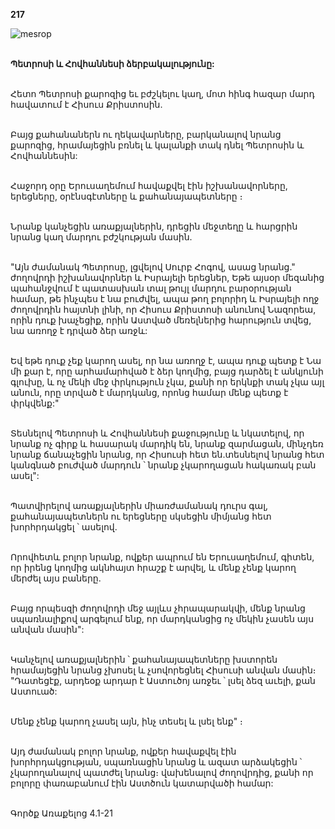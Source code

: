 **217**

![mesrop](https://volamar.ru/audio_video/foto/01/detbible/B450.BMP)

\
**Պետրոսի և Հովհաննեսի ձերբակալությունը:**

\
Հետո Պետրոսի քարոզից եւ բժշկելու կաղ, մոտ հինգ հազար մարդ հավատում է Հիսուս Քրիստոսին.

\
Բայց քահանաներն ու ղեկավարները, բարկանալով նրանց քարոզից, հրամայեցին բռնել և կալանքի տակ դնել Պետրոսին և Հովհաննեսին:

\
Հաջորդ օրը Երուսաղեմում հավաքվել էին իշխանավորները, երեցները, օրէնսգէտները և քահանայապետները ։

\
Նրանք կանչեցին առաքյալներին, դրեցին մեջտեղը և հարցրին նրանց կաղ մարդու բժշկության մասին.

\
"Այն ժամանակ Պետրոսը, լցվելով Սուրբ Հոգով, ասաց նրանց." ժողովրդի իշխանավորներ և Իսրայելի երեցներ, Եթե այսօր մեզանից պահանջվում է պատասխան տալ թույլ մարդու բարօրության համար, թե ինչպես է նա բուժվել, ապա թող բոլորիդ և Իսրայելի ողջ ժողովրդին հայտնի լինի, որ Հիսուս Քրիստոսի անունով Նազորեա, որին դուք խաչեցիք, որին Աստված մեռելներից հարություն տվեց, նա առողջ է դրված ձեր առջև:

\
Եվ եթե դուք չեք կարող ասել, որ նա առողջ է, ապա դուք պետք է Նա մի քար է, որը արհամարհված է ձեր կողմից, բայց դարձել է անկյունի գլուխը, և ոչ մեկի մեջ փրկություն չկա, քանի որ երկնքի տակ չկա այլ անուն, որը տրված է մարդկանց, որոնց համար մենք պետք է փրկվենք:"

\
Տեսնելով Պետրոսի և Հովհաննեսի քաջությունը և նկատելով, որ նրանք ոչ գիրք և հասարակ մարդիկ են, նրանք զարմացան, մինչդեռ նրանք ճանաչեցին նրանց, որ Հիսուսի հետ են.տեսնելով նրանց հետ կանգնած բուժված մարդուն ՝ նրանք չկարողացան հակառակ բան ասել":

\
Պատվիրելով առաքյալներին միառժամանակ դուրս գալ, քահանայապետներն ու երեցները սկսեցին միմյանց հետ խորհրդակցել ՝ ասելով.

\
Որովհետև բոլոր նրանք, ովքեր ապրում են Երուսաղեմում, գիտեն, որ իրենց կողմից ակնհայտ հրաշք է արվել, և մենք չենք կարող մերժել այս բաները.

\
Բայց որպեսզի ժողովրդի մեջ այլևս չհրապարակվի, մենք նրանց սպառնալիքով արգելում ենք, որ մարդկանցից ոչ մեկին չասեն այս անվան մասին":

\
Կանչելով առաքյալներին ՝ քահանայապետները խստորեն հրամայեցին նրանց չխոսել և չսովորեցնել Հիսուսի անվան մասին։ "Դատեցէք, արդեօք արդար է Աստուծոյ առջեւ ՝ լսել ձեզ աւելի, քան Աստուած:

\
Մենք չենք կարող չասել այն, ինչ տեսել և լսել ենք" ։

\
Այդ ժամանակ բոլոր նրանք, ովքեր հավաքվել էին խորհրդակցության, սպառնացին նրանց և ազատ արձակեցին ՝ չկարողանալով պատժել նրանց։ վախենալով ժողովրդից, քանի որ բոլորը փառաբանում էին Աստծուն կատարվածի համար:

\
Գործք Առաքելոց 4.1-21

